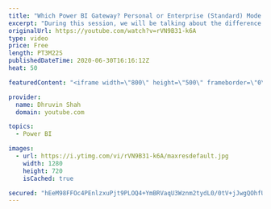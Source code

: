 ```yaml
---
title: "Which Power BI Gateway? Personal or Enterprise (Standard) Mode - Check the Difference"
excerpt: "During this session, we will be talking about the difference between Personal Mode Vs Standard Mode Data Gateway in Power BI. Power BI provides two types of Gateway. Personal Mode and Enterprise or Standard Mode. We always have a question in our mind, which one we need to use in which scenario. This"
originalUrl: https://youtube.com/watch?v=rVN9B31-k6A
type: video
price: Free
length: PT3M22S
publishedDateTime: 2020-06-30T16:16:12Z
heat: 50

featuredContent: "<iframe width=\"800\" height=\"500\" frameborder=\"0\" src=\"https://www.youtube.com/embed/rVN9B31-k6A\" allow=\"accelerometer; autoplay; encrypted-media; gyroscope; picture-in-picture\" allowfullscreen></iframe>"

provider:
  name: Dhruvin Shah
  domain: youtube.com

topics:
  - Power BI

images:
  - url: https://i.ytimg.com/vi/rVN9B31-k6A/maxresdefault.jpg
    width: 1280
    height: 720
    isCached: true

secured: "hEeM98FFOc4PEnlzxuPjt9PLOQ4+YmBRVaqU3Wznm2tydL0/0tV+jJwgQOhfUlxIoBLmn64QoEiB1AUO+xjkejdVYbojiYXACdQv6ic9GBK32umbZi+5IXYsBaWT5AFNILTOQSW3cnUT2m7fv4ajaRF1oPQKrDbobnQWEma0lmY8eYVx02M7H3tzANcZztBsy/4uc8S/oi1ZNrIXwVfKjW2IVaeDUl+zXG5jM5F2a7eGtPXbJgLcTxGGzYaUTGqKcVrk+SSN3vVL52jrf/sChRdRXDKElB4YYFz0WOjyjwA3efs3ag2y34F4bgeynzIp5Hn2yQvaor5tWaRfm0k/OkMH0Eybd7oHJrGI7aF5WVGo6w5u3LAV/QXMQ22378cXIczTviZ25f36W472QDCEJDJ4uSvBOe3DowxTWQVkN4g=;6klAPTQjvswaEdpgMSMPaw=="
---
```


